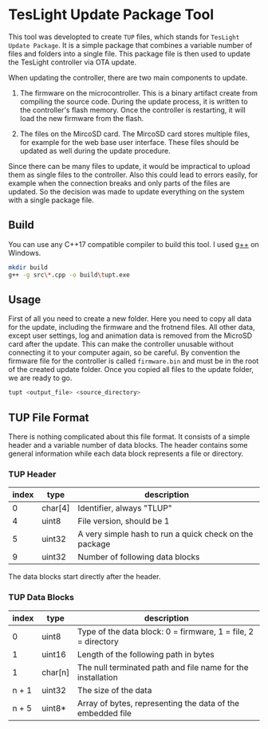 # TesLight Update Package Tool

This tool was developted to create `TUP` files, which stands for `TesLight Update Package`.
It is a simple package that combines a variable number of files and folders into a single file.
This package file is then used to update the TesLight controller via OTA update.

When updating the controller, there are two main components to update.

1. The firmware on the microcontroller.
   This is a binary artifact create from compiling the source code.
   During the update process, it is written to the controller's flash memory.
   Once the controller is restarting, it will load the new firmware from the flash.

2. The files on the MircoSD card.
   The MircoSD card stores multiple files, for example for the web base user interface.
   These files should be updated as well during the update procedure.

Since there can be many files to update, it would be impractical to upload them as single files to the controller.
Also this could lead to errors easily, for example when the connection breaks and only parts of the files are updated.
So the decision was made to update everything on the system with a single package file.

## Build

You can use any C++17 compatible compiler to build this tool.
I used [g++](https://www.mingw-w64.org/) on Windows.

```sh
mkdir build
g++ -g src\*.cpp -o build\tupt.exe
```

## Usage

First of all you need to create a new folder.
Here you need to copy all data for the update, including the firmware and the frotnend files.
All other data, except user settings, log and animation data is removed from the MicroSD card after the update.
This can make the controller unusable without connecting it to your computer again, so be careful.
By convention the firmware file for the controller is called `firmware.bin` and must be in the root of the created update folder.
Once you copied all files to the update folder, we are ready to go.

```sh
tupt <output_file> <source_directory>
```

## TUP File Format

There is nothing complicated about this file format.
It consists of a simple header and a variable number of data blocks.
The header contains some general information while each data block represents a file or directory.

### TUP Header

| index | type    | description                                            |
| ----- | ------- | ------------------------------------------------------ |
| 0     | char[4] | Identifier, always "TLUP"                              |
| 4     | uint8   | File version, should be 1                              |
| 5     | uint32  | A very simple hash to run a quick check on the package |
| 9     | uint32  | Number of following data blocks                        |

The data blocks start directly after the header.

### TUP Data Blocks

| index | type    | description                                                   |
| ----- | ------- | ------------------------------------------------------------- |
| 0     | uint8   | Type of the data block: 0 = firmware, 1 = file, 2 = directory |
| 1     | uint16  | Length of the following path in bytes                         |
| 1     | char[n] | The null terminated path and file name for the installation   |
| n + 1 | uint32  | The size of the data                                          |
| n + 5 | uint8\* | Array of bytes, representing the data of the embedded file    |
